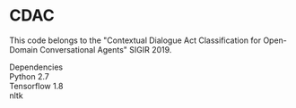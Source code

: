 # CDAC
This code belongs to the "Contextual Dialogue Act Classification for Open-Domain Conversational Agents" SIGIR 2019. 
<br />

Dependencies <br />
Python 2.7 <br />
Tensorflow 1.8 <br />
nltk
